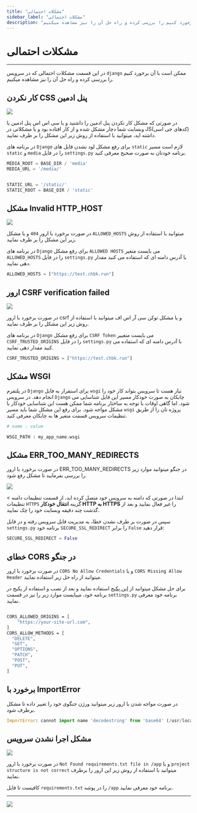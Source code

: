 ```yaml
---
title: "مشکلات احتمالی"
sidebar_label: "مشکلات احتمالی"
description: "در این قسمت مشکلات احتمالی که ممکن است با آن برخورد کنیم را بررسی کرده و راه حل آن را نیز مشاهده میکنیم."
---
```


# مشکلات احتمالی
---

در این قسمت مشکلات احتمالی که در سرویس `django` ممکن است با آن برخورد کنیم را بررسی کرده و راه حل آن را نیز مشاهده میکنیم.

## کار نکردن CSS پنل ادمین

![](https://s1.chabokan.net/docs/images/error-django-1.jpg)

در صورتی که مشکل کار نکردن پنل ادمین را داشتید و یا سی اس اس پنل ادمین یا وبسایت شما دچار مشکل شده و از کار افتاده بود و یا مشکلاتی در JS(کدهای جی اسی) داشته اید، میتوانید با استفاده از روش زیر این مشکل را بر طرف نمایید.

در برنامه های `Django` برای رفع مشکل لود نشدن فایل های `static` لازم است مسیر `static` و `media` را در فایل `settings.py` برنامه خودتان به صورت صحیح معرفی کنید.

```python
MEDIA_ROOT = BASE_DIR / 'media'
MEDIA_URL = '/media/'


STATIC_URL = '/static/'
STATIC_ROOT = BASE_DIR / 'static'
```

## مشکل Invalid HTTP_HOST

![](https://s1.chabokan.net/docs/images/error-django-3.jpg)

در صورت برخورد با ارور `404` و یا مشکل `ALLOWED_HOSTS` میتوانید با استفاده از روش زیر این مشکل را بر طرف نمایید.

در برنامه های `Django` برای رفع مشکل `ALLOWED HOSTS` می بایست متغیر `ALLOWED_HOSTS` را در فایل `settings.py` با آدرس دامنه ای که استفاده می کنید مقدار دهی نمایید.

```python
ALLOWED_HOSTS = ["https://test.chbk.run"]
```

## ارور CSRF verification failed

![](https://s1.chabokan.net/docs/images/error-django-csrf.jpg)

در صورت برخورد با ارور csrf و یا مشکل توکن سی آر اس اف میتوانید با استفاده از روش زیر این مشکل را بر طرف نمایید.

در برنامه های `Django` برای رفع مشکل `CSRF Token` می بایست متغییر `CSRF_TRUSTED_ORIGINS` را در فایل `settings.py` با آدرس دامنه ای که استفاده می کنید مقدار دهی نمایید.

```python
CSRF_TRUSTED_ORIGINS = ["https://test.chbk.run"]
```

## مشکل WSGI

در پلتفرم `Django` برای استقرار به فایل `wsgi` نیاز هست تا سرویس بتواند کار خود را انجام دهد. در سرویس `Django` چابکان به صورت خودکار مسیر این فایل شناسایی می شود. اما گاهی اوقات با توجه به ساختار برنامه شما ممکن هست این شناسایی خودکار با مشکل مواجه شود. برای رفع این مشکل شما باید مسیر `wsgi` پروژه تان را از طریق تنظیمات سرویس قسمت متغیر ها به چابکان معرفی کنید.

```bash
# name : value

WSGI_PATH : my_app_name.wsgi
```

## مشکل ERR_TOO_MANY_REDIRECTS

در صورت برخورد با ارور ERR_TOO_MANY_REDIRECTS در جنگو میتوانید موارد زیر را بررسی بفرمایید تا مشکل رفع شود.

![](https://s1.chabokan.net/docs/images/django-problems-redirect.png)

ابتدا در صورتی که دامنه به سرویس خود متصل کرده اید، از قسمت تنظیمات دامنه > تنظیمات `HTTPS` گزینه **انتقال خودکار HTTP به HTTPS** را غیر فعال نمایید و بعد از گذشت چند دقیقه وبسایت خود را چک نمایید.

سپس در صورت بر طرف نشدن خطا، به مدیریت فایل سرویس رفته و در فایل `settings.py` برنامه خود `SECURE_SSL_REDIRECT` را برابر  `False` قرار دهید:

```python
SECURE_SSL_REDIRECT = False
```

## خطای CORS در جنگو

در صورت برخورد با ارور `CORS No Allow Credentials` و یا `CORS Missing Allow Header` میتوانید از راه حل زیر استفاده نمایید.

برای حل مشکل میتوانید از [این پکیج](https://pypi.org/project/django-cors-headers/) استفاده نمایید و بعد از نصب و استفاده از پکیج در برنامه خود، میبایست موارد زیر را نیز در قسمت `settings.py` برنامه خود معرفی نمایید.

```bash

CORS_ALLOWED_ORIGINS = [
    "https://your-site-url.com",
]
CORS_ALLOW_METHODS = [
  "DELETE",
  "GET",
  "OPTIONS",
  "PATCH",
  "POST",
  "PUT",
]
```


## برخورد با ImportError

در صورت مواجه شدن با ارور زیر میتوانید ورژن جنگوی خود را تغییر داده تا مشکل برطرف شود.

```python
ImportError: cannot import name 'decodestring' from 'base64' (/usr/local/lib/python3.9/base64.py)
```

## مشکل اجرا نشدن سرویس

![](https://s1.chabokan.net/docs/images/structure_error_1.PNG)

در صورت برخورد با ارور `Not Found requirements.txt file in /app` و یا `project structure is not correct` میتوانید با استفاده از روش زیر این ارور را برطرف نمایید.

کافیست تا فایل `requirements.txt` را در پوشه `/app` برنامه خود معرفی نمایید.


---
<a href="https://hub.chabokan.net/fa/services/create/django" ><img src="https://s1.chabokan.net/docs/images/django-banner.png" /></a>